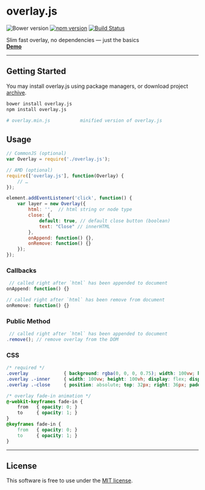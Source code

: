 # overlay.js
![Bower version](https://img.shields.io/bower/v/overlay.js.svg?style=flat)
[![npm version](https://img.shields.io/npm/v/overlay.js.svg?style=flat)](https://www.npmjs.com/package/overlay.js)
[![Build Status](https://travis-ci.org/bcorreia/overlay.js.svg?branch=master)](https://travis-ci.org/bcorreia/overlay.js)

Slim fast overlay, no dependencies — just the basics<br />
[**Demo**](http://bcorreia.com/projects/overlay.js/src/demo.html)

---
## Getting Started
You may install overlay.js using package managers, or download project [archive](https://github.com/bcorreia/overlay.js/archive/master.zip).<br />
```bash
bower install overlay.js
npm install overlay.js

# overlay.min.js           minified version of overlay.js
```

## Usage
```javascript
// CommonJS (optional)
var Overlay = require('./overlay.js');

// AMD (optional)
require(['overlay.js'], function(Overlay) {
    // …
});

element.addEventListener('click', function() {
    var layer = new Overlay({
        html: '',  // html string or node type
        close: {
            default: true, // default close button (boolean)
            text: "Close" // innerHTML
        },
        onAppend: function() {},
        onRemove: function() {}
    });
});
```

### Callbacks
```javascript
 // called right after `html` has been appended to document
onAppend: function() {}

// called right after `html` has been remove from document
onRemove: function() {}
```

### Public Method
```javascript
 // called right after `html` has been appended to document
.remove(); // remove overlay from the DOM
```

### CSS
```css
/* required */
.overlay             { background: rgba(0, 0, 0, 0.75); width: 100vw; height: 100vh; position:fixed; top:0; animation: fade-in .5s; }
.overlay .-inner     { width: 100vw; height: 100vh; display: flex; display: -webkit-flex; align-items: center; -webkit-align-items: center; justify-content:center; -webkit-justify-content:center; -ms-flex-pack:justify; }
.overlay .-close     { position: absolute; top: 32px; right: 36px; padding: 8px 18px; border: 1px solid #FFF; }

/* overlay fade-in animation */
@-webkit-keyframes fade-in {
    from   { opacity: 0; }
    to     { opacity: 1; }
}
@keyframes fade-in {
    from   { opacity: 0; }
    to     { opacity: 1; }
}
```

---
## License
This software is free to use under the [MIT license](https://github.com/bcorreia/overlay.js/blob/master/license.md).